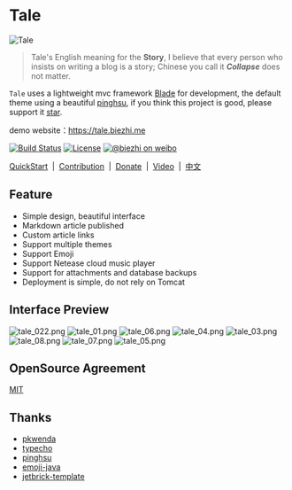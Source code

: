 # Tale

![Tale](https://ooo.0o0.ooo/2017/02/27/58b43450c9182.png)

> Tale's English meaning for the **Story**, I believe that every person who insists on writing a blog is a story; Chinese you call it ***Collapse*** does not matter.

`Tale` uses a lightweight mvc framework [Blade](https://github.com/biezhi/blade) for development, the default theme using a beautiful [pinghsu](https://github.com/chakhsu/pinghsu), if you think this project is good, please support it [star]((https://github.com/otale/tale/stargazers)).

demo website：https://tale.biezhi.me

[![Build Status](https://img.shields.io/travis/otale/tale.svg?style=flat-square)](https://travis-ci.org/otale/tale)
[![License](https://img.shields.io/badge/license-MIT-4EB1BA.svg?style=flat-square)](https://github.com/otale/tale/blob/master/LICENSE)
[![@biezhi on weibo](https://img.shields.io/badge/weibo-%40biezhi-red.svg?style=flat-square)](http://weibo.com/u/5238733773)

[QuickStart](https://github.com/otale/tale/wiki/QuickStart)&nbsp; | &nbsp;[Contribution](https://github.com/otale/tale/issues/new)&nbsp; | &nbsp;[Donate](donate.md)&nbsp; | &nbsp;[Video](video.md)&nbsp; | &nbsp;[中文](README_ZH.md)

## Feature

+ Simple design, beautiful interface
+ Markdown article published
+ Custom article links
+ Support multiple themes
+ Support Emoji
+ Support Netease cloud music player
+ Support for attachments and database backups
+ Deployment is simple, do not rely on Tomcat

## Interface Preview

![tale_022.png](https://ooo.0o0.ooo/2017/02/28/58b4686f37836.png)
![tale_01.png](https://ooo.0o0.ooo/2017/02/28/58b4687641066.png)
![tale_06.png](https://ooo.0o0.ooo/2017/02/28/58b46862ec24e.png)
![tale_04.png](https://ooo.0o0.ooo/2017/02/28/58b4686384fb4.png)
![tale_03.png](https://ooo.0o0.ooo/2017/02/28/58b4686638460.png)
![tale_08.png](https://ooo.0o0.ooo/2017/02/28/58b46866c5898.png)
![tale_07.png](https://ooo.0o0.ooo/2017/02/28/58b46868b1a67.png)
![tale_05.png](https://ooo.0o0.ooo/2017/02/28/58b46869bff5b.png)

## OpenSource Agreement

[MIT](LICENSE)

## Thanks

+ [pkwenda](https://github.com/pkwenda)
+ [typecho](https://github.com/typecho/typecho)
+ [pinghsu](https://github.com/chakhsu/pinghsu)
+ [emoji-java](https://github.com/vdurmont/emoji-java)
+ [jetbrick-template](https://github.com/subchen/jetbrick-template-2x)